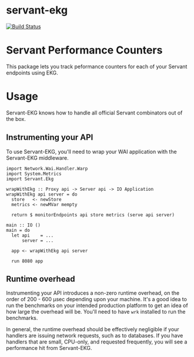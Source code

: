 # servant-ekg

[![Build Status](https://travis-ci.org/haskell-servant/servant-ekg.png)](https://travis-ci.org/haskell-servant/servant-ekg)

# Servant Performance Counters

This package lets you track peformance counters for each of your Servant endpoints using EKG.

# Usage

Servant-EKG knows how to handle all official Servant combinators out of the box.

## Instrumenting your API
To use Servant-EKG, you'll need to wrap your WAI application with the Servant-EKG middleware.

```
import Network.Wai.Handler.Warp
import System.Metrics
import Servant.Ekg

wrapWithEkg :: Proxy api -> Server api -> IO Application
wrapWithEkg api server = do
  store   <- newStore
  metrics <- newMVar mempty

  return $ monitorEndpoints api store metrics (serve api server)

main :: IO ()
main = do
  let api    = ...
      server = ...

  app <- wrapWithEkg api server

  run 8080 app
```

## Runtime overhead
Instrumenting your API introduces a non-zero runtime overhead, on the order of 200 - 600 µsec depending upon your machine. It's a good idea to run the benchmarks on your intended production platform to get an idea of how large the overhead will be. You'll need to have `wrk` installed to run the benchmarks.

In general, the runtime overhead should be effectively negligible if your handlers are issuing network requests, such as to databases. If you have handlers that are small, CPU-only, and requested frequently, you will see a performance hit from Servant-EKG.
